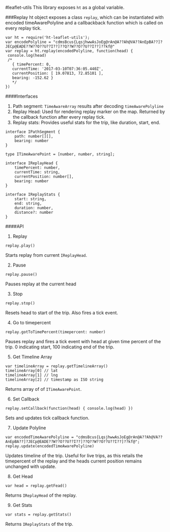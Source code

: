 #leaflet-utils
This library exposes `ht` as a global variable. 

###Replay
ht object exposes a class `replay`, which can be instantiated with encoded timeAwarePolyline and a callbackback function which is called on every replay tick.

```
var ht = require('ht-leaflet-utils');
var encodePolyline = "cdmsBcus{LqsjhwwAsJoEg@rAn@A??Ah@VA??AnEpBA??]?JECp@EADE??W??O??U??I??]??Q??W??O??U??I??]??kf@"
var replay = ht.replay(encodedPolyline, function(head) {
 console.log(head) 
 /*
   { timePercent: 0,
   currentTime: '2017-03-10T07:36:05.440Z',
   currentPosition: [ 19.07813, 72.85101 ],
   bearing: -152.62 }
   */
})
```

####Interfaces

1. Path segment: `TimeAwareArray` results after decoding `timeAwarePolyline`
2. Replay Head: Used for rendering replay marker on the map. Returned by the callback function after every replay tick.
3. Replay stats: Provides useful stats for the trip, like duration, start, end.

````
interface IPathSegment {
    path: number[][],
    bearing: number
}

type ITimeAwarePoint = [number, number, string];

interface IReplayHead {
    timePercent: number,
    currentTime: string,
    currentPosition: number[],
    bearing: number
}

interface IReplayStats {
    start: string,
    end: string,
    duration: number,
    distance?: number
}
````

####API
1. Replay

````
replay.play()
````
Starts replay from current `IReplayHead`.

2. Pause

````
replay.pause()
````
Pauses replay at the current head

3. Stop
````
replay.stop()
````
Resets head to start of the trip. Also fires a tick event.

4. Go to timepercent
````
replay.gotToTimePercent(timepercent: number)
````
Pauses replay and fires a tick event with head at given time percent of the trip. 0 indicating start, 100 indicating end of the trip.

5. Get Timeline Array
````
var timelineArray = replay.getTimelineArray()
timelineArray[0] // lat
timelineArray[1] // lng
timelineArray[2] // timestamp as ISO string
````
Returns array of of `ITimeAwarePoint`. 

6. Set Callback
````
replay.setCallback(function(head) { console.log(head) })
````
Sets and updates tick callback function.

7. Update Polyline
````
var encodedTimeAwarePolyline = "cdmsBcus{LqsjhwwAsJoEg@rAn@A??Ah@VA??AnEpBA??]?JECp@EADE??W??O??U??I??]??Q??W??O??U??I??]??kf@";
replay.update(encodedTimeAwarePolyline)
````
Updates timeline of the trip. Useful for live trips, as this retails the timepercent of the replay and the heads current position remains unchanged with update.

8. Get Head
````
var head = replay.getFead()
````
Returns `IReplayHead` of the replay.

9. Get Stats
````
var stats = replay.getStats()
````
Returns `IReplayStats` of the trip.
